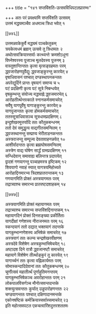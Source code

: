 +++
title = "१४१ सप्तविंशति-उत्सवविधिपटलप्रारम्भः"

+++
अतः परं प्रवक्ष्यामि सप्तविंशति उत्सवम्    
उत्तमं मद्ध्यमञ्चैव अधमञ्च त्रिधा भवेत् १  

[[७४६]]  

उत्तमन्नवकेकुर्वै मद्ध्यमं पञ्चकेतुकम्  
त्रयकेत्वधमं ब्रह्मन् उत्सवे तु त्रिधामतः २  
अथोत्सवक्रियास्सर्वाः कत्थ्यन्ते क्रमशोऽधुना  
विघ्नेश्वरस्य पूजाञ्च मूलदेवस्य पूजनम् ३  
वास्तुशान्तिन्ततः कृत्वा मृत्सङ्ग्रहमतः परम्  
द्ध्वजारोहणपूर्वेद्युः द्ध्वजाङ्कुरन्तु कारयेत् ४  
वृषाधिवासनं पश्चात् दण्डस्थापनकन्ततः  
अपरेद्युर्दिने प्रान्तः वृषयागं समाप्य च ५  
पटं प्रदक्षिणी कृत्य पटं सूत्रे निबन्धयेत्  
वृषकुम्भन्तु संयोज्य मद्ध्याह्ने द्ध्वजमारभेत् ६  
आरोहतीर्त्थन्तत्काले स्नानकर्मसमाचरेत्  
सर्वेषु यागपूर्वेषु यागाङ्कुरन्तु कारयेत् ७  
यागपूजान्ततः कृत्वा होमकर्मसमाचरेत्  
ततस्सूत्राधिवासञ्च सूत्रधामप्रदक्षिणम् ८  
इन्दुशेखरमूत्तर्यादि ततः कौतुकबन्धनम्  
ततो देवं समुद्धृत्य वाद्यगीतसमन्वितम् ९  
द्ध्वजस्थानन्तु सम्प्राप्य भेरीताडनकन्ततः  
अस्त्रराजन्तु सम्पूज्य देवतावाहनन्नयेत् १०  
आशीर्वादन्ततः कृत्वा ब्रह्मघोषसमन्वितम्  
अस्त्रेण वाद्य घोषेण सार्द्धं ग्रामप्रदक्षिणम् ११  
सन्धिदेवान् समावाह्य बलिन्तत्र प्रदापयेत्  
द्वादशं गणयागन्तु पञ्चाहमस्त्र इष्टिकम् १२  
शिवयागो नवाहं स्यात् यागत्रयमिहोच्यते  
आरोहाद्दिनमारभ्य त्रिदशप्रातरान्तकम् १३  
गणयागमिति प्रोक्तं अस्त्रयागमतः परम्  
तद्रात्र्याश्च समारभ्य प्रातरष्टदशाहकम् १४  

[[७४७]]  

अस्त्रयागमिति प्रोक्तं महायागमतः परम्  
तद्रात्र्याश्च समारभ्य सप्तविंशद्दिनान्तकम् १५  
महायागदिनं प्रोक्तं दिनसङ्ख्या प्रकीर्तिताः  
यागदीक्षां गणेशस्य नीराजनमतः परम् १६  
स्कन्दयागं ततो दद्यात् भक्तयागं तदन्तके  
यागकुम्भान्गणेशस्य अभिषेकं समाचरेत् १७  
अस्त्रयागं ततः कल्प्य चन्द्रशेखरवीक्षणम्  
अस्त्रदेवे विशेषेण अस्त्रकुम्भाभिषेचयेत् १८  
अष्टादश दिने रात्रौ द्ध्वजानष्टौ समाचरेत्  
महायागे विशेषेण तीर्त्थाङ्कुरं तु कारयेत् १९  
यागार्च्चनं ततः कृत्वा वह्निकार्यमतः परम्  
सोमास्कन्दादिदेवानां ततः कौतुकबन्धनम् २०  
चूर्णोत्सवं महातीर्त्थं पूर्णाहुतिमनन्तरम्  
यागकुम्भाभिषेकञ्च अवरोहान्ततः परम् २१  
लोकपालविसर्गञ्च मौनोत्सवन्तदन्तके  
शक्त्युत्सवन्ततः कुर्यात् उडुपारोहणन्ततः २२  
चण्डयागन्ततः पश्चात् दक्षिणादानमन्तके  
एकोनषष्टिकं कर्मक्रियास्सर्वास्समाचरेत् २३  
इति महोत्सवपटल एकचत्वारिंशदुत्तरशततमः  
